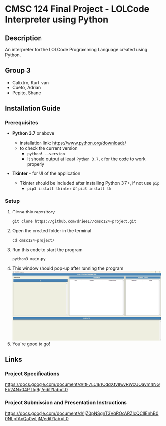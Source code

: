 # CMSC 124 Final Project - LOLCode Interpreter using Python

## Description

An interpreter for the LOLCode Programming Language created using Python.

## Group 3

- Calixtro, Kurt Ivan
- Cueto, Adrian
- Pepito, Shane

## Installation Guide

### Prerequisites

- **Python 3.7** or above

  - installation link: https://www.python.org/downloads/
  - to check the current version
    - `python3 --version`
    - It should output at least `Python 3.7.x` for the code to work properly

- **Tkinter** - for UI of the application

  - Tkinter should be included after installing Python 3.7+, if not use `pip`
    - `pip3 install tkinter` or `pip3 install tk`

### Setup

1. Clone this repository
   ```
   git clone https://github.com/driee17/cmsc124-project.git
   ```
2. Open the created folder in the terminal
   ```
   cd cmsc124-project/
   ```
3. Run this code to start the program
   ```
   python3 main.py
   ```
4. This window should pop-up after running the program
   ![Start Screen](./images/start_screen.png)
5. You're good to go!

## Links

### Project Specifications

https://docs.google.com/document/d/1tF7LClE1CddXfyIIwvRWcUOavm4NGEb24Nx04PTIq9g/edit?tab=t.0

### Project Submission and Presentation Instructions

https://docs.google.com/document/d/1jZ0pNSgnT3VqROcARZIcQClIEnhB00NLpfAxQa0wLjM/edit?tab=t.0
